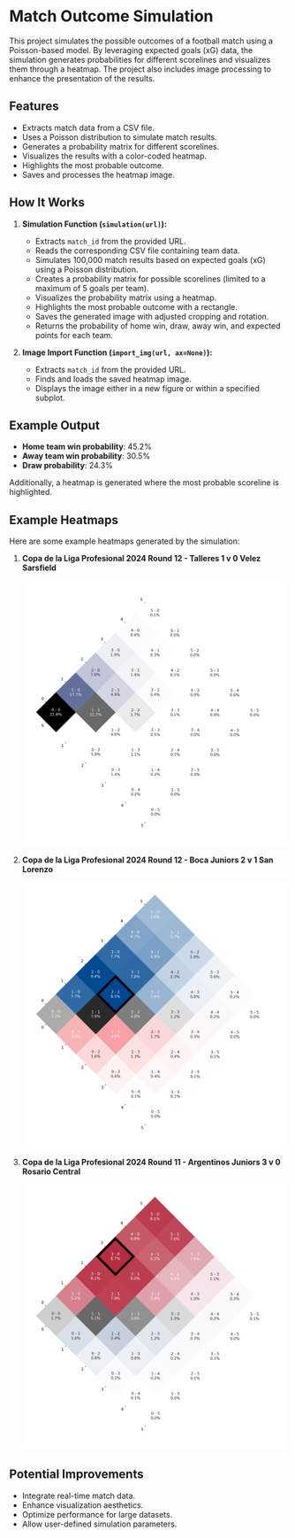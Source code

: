 # Match Outcome Simulation

This project simulates the possible outcomes of a football match using a Poisson-based model. By leveraging expected goals (xG) data, the simulation generates probabilities for different scorelines and visualizes them through a heatmap. The project also includes image processing to enhance the presentation of the results.

## Features

- Extracts match data from a CSV file.
- Uses a Poisson distribution to simulate match results.
- Generates a probability matrix for different scorelines.
- Visualizes the results with a color-coded heatmap.
- Highlights the most probable outcome.
- Saves and processes the heatmap image.

## How It Works

1. **Simulation Function (`simulation(url)`):**
   - Extracts `match_id` from the provided URL.
   - Reads the corresponding CSV file containing team data.
   - Simulates 100,000 match results based on expected goals (xG) using a Poisson distribution.
   - Creates a probability matrix for possible scorelines (limited to a maximum of 5 goals per team).
   - Visualizes the probability matrix using a heatmap.
   - Highlights the most probable outcome with a rectangle.
   - Saves the generated image with adjusted cropping and rotation.
   - Returns the probability of home win, draw, away win, and expected points for each team.

2. **Image Import Function (`import_img(url, ax=None)`):**
   - Extracts `match_id` from the provided URL.
   - Finds and loads the saved heatmap image.
   - Displays the image either in a new figure or within a specified subplot.

## Example Output

- **Home team win probability**: 45.2%
- **Away team win probability**: 30.5%
- **Draw probability**: 24.3%

Additionally, a heatmap is generated where the most probable scoreline is highlighted.

## Example Heatmaps

Here are some example heatmaps generated by the simulation:

1. **Copa de la Liga Profesional 2024 Round 12 - Talleres 1 v 0 Velez Sarsfield**

   ![Talleres vs Velez Sarsfield](matrix_examples/Copa_de_la_Liga_Profesional_2024_Round_12_4393695_Talleres_vs_Velez_Sarsfield_matrix.png)

2. **Copa de la Liga Profesional 2024 Round 12 - Boca Juniors 2 v 1 San Lorenzo**

   ![Boca Juniors vs San Lorenzo](matrix_examples/Copa_de_la_Liga_Profesional_2024_Round_12_4393706_Boca_vs_San_Lorenzo_matrix.png)

3. **Copa de la Liga Profesional 2024 Round 11 - Argentinos Juniors 3 v 0 Rosario Central**

   ![Argentinos Juniors vs Rosario Central](matrix_examples/Copa_de_la_Liga_Profesional_2024_Round_11_4393640_Argentinos_vs_Rosario_matrix.png)

## Potential Improvements

- Integrate real-time match data.
- Enhance visualization aesthetics.
- Optimize performance for large datasets.
- Allow user-defined simulation parameters.
